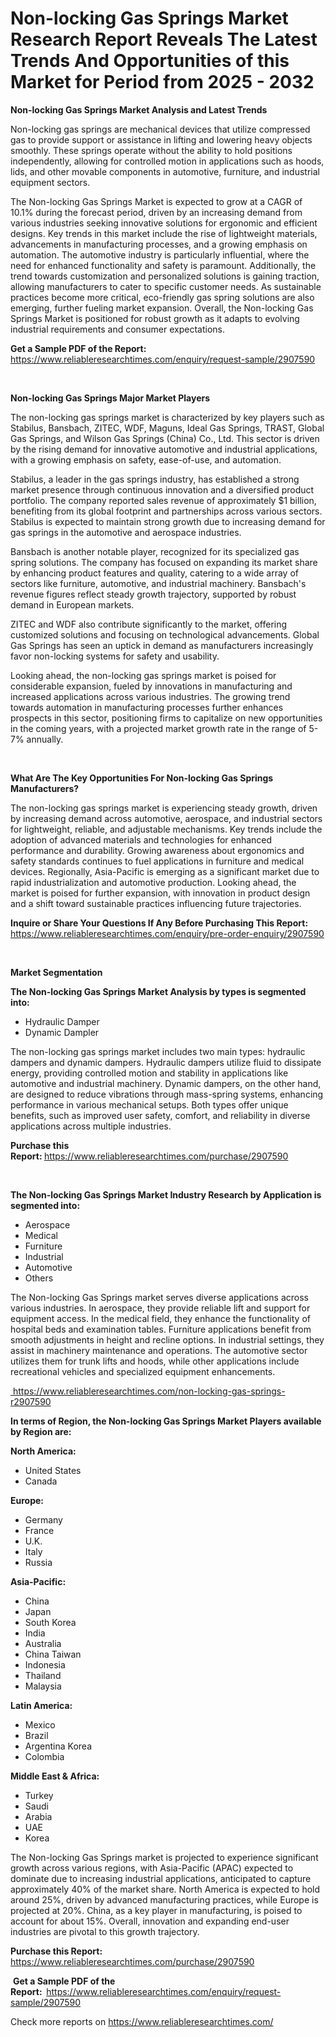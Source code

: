 <p><h1>Non-locking Gas Springs Market Research Report Reveals The Latest Trends And Opportunities of this Market for Period from 2025 - 2032</h1></p><p><strong>Non-locking Gas Springs Market Analysis and Latest Trends</strong></p>
<p><p>Non-locking gas springs are mechanical devices that utilize compressed gas to provide support or assistance in lifting and lowering heavy objects smoothly. These springs operate without the ability to hold positions independently, allowing for controlled motion in applications such as hoods, lids, and other movable components in automotive, furniture, and industrial equipment sectors.</p><p>The Non-locking Gas Springs Market is expected to grow at a CAGR of 10.1% during the forecast period, driven by an increasing demand from various industries seeking innovative solutions for ergonomic and efficient designs. Key trends in this market include the rise of lightweight materials, advancements in manufacturing processes, and a growing emphasis on automation. The automotive industry is particularly influential, where the need for enhanced functionality and safety is paramount. Additionally, the trend towards customization and personalized solutions is gaining traction, allowing manufacturers to cater to specific customer needs. As sustainable practices become more critical, eco-friendly gas spring solutions are also emerging, further fueling market expansion. Overall, the Non-locking Gas Springs Market is positioned for robust growth as it adapts to evolving industrial requirements and consumer expectations.</p></p>
<p><strong>Get a Sample PDF of the Report:&nbsp;</strong> <a href="https://www.reliableresearchtimes.com/enquiry/request-sample/2907590?utm_campaign=2720&utm_medium=2&utm_source=Github&utm_content=ia&utm_term=12032025&utm_id=non-locking-gas-springs">https://www.reliableresearchtimes.com/enquiry/request-sample/2907590</a></p>
<p>&nbsp;</p>
<p><strong>Non-locking Gas Springs Major Market Players</strong></p>
<p><p>The non-locking gas springs market is characterized by key players such as Stabilus, Bansbach, ZITEC, WDF, Maguns, Ideal Gas Springs, TRAST, Global Gas Springs, and Wilson Gas Springs (China) Co., Ltd. This sector is driven by the rising demand for innovative automotive and industrial applications, with a growing emphasis on safety, ease-of-use, and automation.</p><p>Stabilus, a leader in the gas springs industry, has established a strong market presence through continuous innovation and a diversified product portfolio. The company reported sales revenue of approximately $1 billion, benefiting from its global footprint and partnerships across various sectors. Stabilus is expected to maintain strong growth due to increasing demand for gas springs in the automotive and aerospace industries.</p><p>Bansbach is another notable player, recognized for its specialized gas spring solutions. The company has focused on expanding its market share by enhancing product features and quality, catering to a wide array of sectors like furniture, automotive, and industrial machinery. Bansbach's revenue figures reflect steady growth trajectory, supported by robust demand in European markets.</p><p>ZITEC and WDF also contribute significantly to the market, offering customized solutions and focusing on technological advancements. Global Gas Springs has seen an uptick in demand as manufacturers increasingly favor non-locking systems for safety and usability.</p><p>Looking ahead, the non-locking gas springs market is poised for considerable expansion, fueled by innovations in manufacturing and increased applications across various industries. The growing trend towards automation in manufacturing processes further enhances prospects in this sector, positioning firms to capitalize on new opportunities in the coming years, with a projected market growth rate in the range of 5-7% annually.</p></p>
<p>&nbsp;</p>
<p><strong>What Are The Key Opportunities For Non-locking Gas Springs Manufacturers?</strong></p>
<p><p>The non-locking gas springs market is experiencing steady growth, driven by increasing demand across automotive, aerospace, and industrial sectors for lightweight, reliable, and adjustable mechanisms. Key trends include the adoption of advanced materials and technologies for enhanced performance and durability. Growing awareness about ergonomics and safety standards continues to fuel applications in furniture and medical devices. Regionally, Asia-Pacific is emerging as a significant market due to rapid industrialization and automotive production. Looking ahead, the market is poised for further expansion, with innovation in product design and a shift toward sustainable practices influencing future trajectories.</p></p>
<p><strong>Inquire or Share Your Questions If Any Before Purchasing This Report:</strong> <a href="https://www.reliableresearchtimes.com/enquiry/pre-order-enquiry/2907590?utm_campaign=2720&utm_medium=2&utm_source=Github&utm_content=ia&utm_term=12032025&utm_id=non-locking-gas-springs">https://www.reliableresearchtimes.com/enquiry/pre-order-enquiry/2907590</a></p>
<p>&nbsp;</p>
<p><strong>Market Segmentation</strong></p>
<p><strong>The Non-locking Gas Springs Market Analysis by types is segmented into:</strong></p>
<p><ul><li>Hydraulic Damper</li><li>Dynamic Dampler</li></ul></p>
<p><p>The non-locking gas springs market includes two main types: hydraulic dampers and dynamic dampers. Hydraulic dampers utilize fluid to dissipate energy, providing controlled motion and stability in applications like automotive and industrial machinery. Dynamic dampers, on the other hand, are designed to reduce vibrations through mass-spring systems, enhancing performance in various mechanical setups. Both types offer unique benefits, such as improved user safety, comfort, and reliability in diverse applications across multiple industries.</p></p>
<p><strong>Purchase this Report:&nbsp;</strong><a href="https://www.reliableresearchtimes.com/purchase/2907590?utm_campaign=2720&utm_medium=2&utm_source=Github&utm_content=ia&utm_term=12032025&utm_id=non-locking-gas-springs">https://www.reliableresearchtimes.com/purchase/2907590</a></p>
<p>&nbsp;</p>
<p><strong>The Non-locking Gas Springs Market Industry Research by Application is segmented into:</strong></p>
<p><ul><li>Aerospace</li><li>Medical</li><li>Furniture</li><li>Industrial</li><li>Automotive</li><li>Others</li></ul></p>
<p><p>The Non-locking Gas Springs market serves diverse applications across various industries. In aerospace, they provide reliable lift and support for equipment access. In the medical field, they enhance the functionality of hospital beds and examination tables. Furniture applications benefit from smooth adjustments in height and recline options. In industrial settings, they assist in machinery maintenance and operations. The automotive sector utilizes them for trunk lifts and hoods, while other applications include recreational vehicles and specialized equipment enhancements.</p></p>
<p><a href="https://www.reliableresearchtimes.com/non-locking-gas-springs-r2907590?utm_campaign=2720&utm_medium=2&utm_source=Github&utm_content=ia&utm_term=12032025&utm_id=non-locking-gas-springs">&nbsp;https://www.reliableresearchtimes.com/non-locking-gas-springs-r2907590</a></p>
<p><strong>In terms of Region, the Non-locking Gas Springs Market Players available by Region are:</strong></p>
<p>
    <p> <strong> North America: </strong>
        <ul>
            <li>United States</li>
            <li>Canada</li>
        </ul>
        </p> 
    <p> <strong> Europe: </strong>
        <ul>
            <li>Germany</li>
            <li>France</li>
            <li>U.K.</li>
            <li>Italy</li>
            <li>Russia</li>
        </ul>
        </p> 
    <p> <strong> Asia-Pacific: </strong>
        <ul>
            <li>China</li>
            <li>Japan</li>
            <li>South Korea</li>
            <li>India</li>
            <li>Australia</li>
            <li>China Taiwan</li>
            <li>Indonesia</li>
            <li>Thailand</li>
            <li>Malaysia</li>
        </ul>
        </p> 
    <p> <strong> Latin America: </strong>
        <ul>
            <li>Mexico</li>
            <li>Brazil</li>
            <li>Argentina Korea</li>
            <li>Colombia</li>
        </ul>
        </p> 
    <p> <strong> Middle East & Africa: </strong>
        <ul>
            <li>Turkey</li>
            <li>Saudi</li>
            <li>Arabia</li>
            <li>UAE</li>
            <li>Korea</li>
        </ul>
    </p>
    </p>
<p><p>The Non-locking Gas Springs market is projected to experience significant growth across various regions, with Asia-Pacific (APAC) expected to dominate due to increasing industrial applications, anticipated to capture approximately 40% of the market share. North America is expected to hold around 25%, driven by advanced manufacturing practices, while Europe is projected at 20%. China, as a key player in manufacturing, is poised to account for about 15%. Overall, innovation and expanding end-user industries are pivotal to this growth trajectory.</p></p>
<p><strong>Purchase this Report: </strong><a href="https://www.reliableresearchtimes.com/purchase/2907590?utm_campaign=2720&utm_medium=2&utm_source=Github&utm_content=ia&utm_term=12032025&utm_id=non-locking-gas-springs">https://www.reliableresearchtimes.com/purchase/2907590</a></p>
<p>&nbsp;<strong>Get a Sample PDF of the Report:&nbsp;&nbsp;</strong><a href="https://www.reliableresearchtimes.com/enquiry/request-sample/2907590?utm_campaign=2720&utm_medium=2&utm_source=Github&utm_content=ia&utm_term=12032025&utm_id=non-locking-gas-springs">https://www.reliableresearchtimes.com/enquiry/request-sample/2907590</a></p>
<p><strong></strong></p>
<p>Check more reports on <a href="https://www.reliableresearchtimes.com/?utm_campaign=2720&utm_medium=2&utm_source=Github&utm_content=ia&utm_term=12032025&utm_id=non-locking-gas-springs">https://www.reliableresearchtimes.com/</a></p>